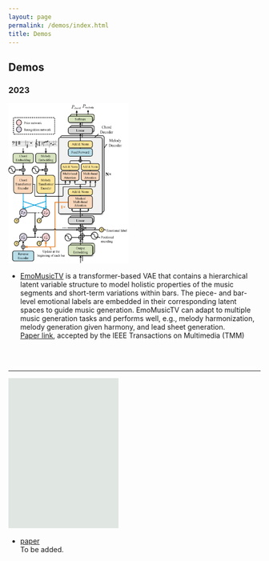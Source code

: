 ```yaml
---
layout: page
permalink: /demos/index.html
title: Demos
---
```


## Demos

### 2023     
<img src="/images/demo1.jpg" class="demopic" width="240" height="320"/>

- [EmoMusicTV](https://github.com/Tayjsl97/EmoMusicTV) is a transformer-based VAE that contains a hierarchical latent variable structure to model holistic properties of the music segments and short-term variations within bars. The piece- and bar-level emotional labels are embedded in their corresponding latent spaces to guide music generation. EmoMusicTV can adapt to multiple music generation tasks and performs well, e.g., melody harmonization, melody generation given harmony, and lead sheet generation.
<br>[Paper link](https://ieeexplore.ieee.org/abstract/document/10124351), accepted by the IEEE Transactions on Multimedia (TMM)
<br>
<br>

---

<img src="/images/demo2.jpg" class="nonepic" width="220" height="300"/>

- [paper]()<br>
To be added.

